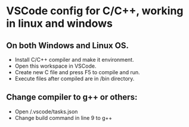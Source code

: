 # VSCode config for C/C++, working in linux and windows

## On both Windows and Linux OS.
- Install C/C++ compiler and make it environment.
- Open this workspace in VSCode.
- Create new C file and press F5 to compile and run.
- Execute files after compiled are in /bin directory.

## Change compiler to g++ or others:
- Open /.vscode/tasks.json
- Change build command in line 9 to g++
